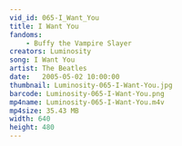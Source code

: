 ```yaml
---
vid_id: 065-I_Want_You
title: I Want You
fandoms:
    - Buffy the Vampire Slayer
creators: Luminosity
song: I Want You
artist: The Beatles
date:   2005-05-02 10:00:00
thumbnail: Luminosity-065-I-Want-You.jpg
barcode: Luminosity-065-I-Want-You.png
mp4name: Luminosity-065-I-Want-You.m4v
mp4size: 35.43 MB
width: 640
height: 480
---
```



  